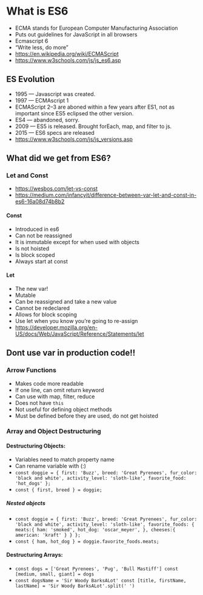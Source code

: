 # What is ES6

- ECMA stands for European Computer Manufacturing Association
- Puts out guidelines for JavaScript in all browsers
- Ecmascript 6
- “Write less, do more”
- <https://en.wikipedia.org/wiki/ECMAScript>
- <https://www.w3schools.com/js/js_es6.asp>

## ES Evolution

- 1995 — Javascript was created.
- 1997 — ECMAscript 1
- ECMAScript 2–3 are aboned within a few years after ES1, not as important since ES5 eclipsed the other version.
- ES4 — abandoned, sorry.
- 2009 — ES5 is released. Brought forEach, map, and filter to js.
- 2015 — ES6 specs are released
- <https://www.w3schools.com/js/js_versions.asp>

## What did we get from ES6?

### Let and Const

- <https://wesbos.com/let-vs-const>
- <https://medium.com/infancyit/difference-between-var-let-and-const-in-es6-16a08d74b8b2>

#### Const

- Introduced in es6
- Can not be reassigned
- It is immutable except for when used with objects
- Is not hoisted
- Is block scoped
- Always start at const

#### Let

- The new var!
- Mutable
- Can be reassigned and take a new value
- Cannot be redeclared
- Allows for block scoping
- Use let when you know you’re going to re-assign
- <https://developer.mozilla.org/en-US/docs/Web/JavaScript/Reference/Statements/let>

## Dont use var in production code!!

### Arrow Functions

- Makes code more readable
- If one line, can omit return keyword
- Can use with map, filter, reduce
- Does not have `this`
- Not useful for defining object methods
- Must be defined before they are used, do not get hoisted

### Array and Object Destructuring

#### Destructuring Objects:

- Variables need to match property name
- Can rename variable with (:)
- `const doggie = {
    first: 'Buzz',
    breed: 'Great Pyrenees',
    fur_color: 'black and white',
    activity_level: 'sloth-like',
    favorite_food: 'hot_dogs'
    };`
- `const { first, breed } = doggie;`

##### Nested objects

- `const doggie = {
 first: 'Buzz',
 breed: 'Great Pyrenees',
 fur_color: 'black and white',
 activity_level: 'sloth-like',
 favorite_foods: {
   meats:{
     ham: 'smoked',
     hot_dog: 'oscar_meyer',
   },
   cheeses:{
     american: 'kraft'
   }
 }
};`
- `const { ham, hot_dog } = doggie.favorite_foods.meats;`

#### Destructuring Arrays:

- `const dogs = ['Great Pyrenees', 'Pug', 'Bull Mastiff']
    const [medium, small, giant] = dogs`
- `const dogsName = 'Sir Woody BarksALot'
    const [title, firstName, lastName] = 'Sir Woody BarksALot'.split(' ')`
